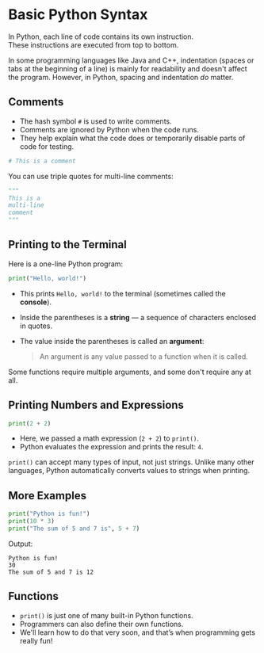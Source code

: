 # Basic Python Syntax

In Python, each line of code contains its own instruction.  
These instructions are executed from top to bottom.

In some programming languages like Java and C++, indentation (spaces or tabs at the beginning of a line) is mainly for readability and doesn't affect the program. However, in Python, spacing and indentation _do_ matter.

## Comments

- The hash symbol `#` is used to write comments.
- Comments are ignored by Python when the code runs.
- They help explain what the code does or temporarily disable parts of code for testing.

```python
# This is a comment
```

You can use triple quotes for multi-line comments:

```python
"""
This is a
multi-line
comment
"""
```

## Printing to the Terminal

Here is a one-line Python program:

```python
print("Hello, world!")
```

- This prints `Hello, world!` to the terminal (sometimes called the **console**).
- Inside the parentheses is a **string** — a sequence of characters enclosed in quotes.
- The value inside the parentheses is called an **argument**:

  > An argument is any value passed to a function when it is called.

Some functions require multiple arguments, and some don't require any at all.

## Printing Numbers and Expressions

```python
print(2 + 2)
```

- Here, we passed a math expression (`2 + 2`) to `print()`.
- Python evaluates the expression and prints the result: `4`.

`print()` can accept many types of input, not just strings.
Unlike many other languages, Python automatically converts values to strings when printing.

## More Examples

```python
print("Python is fun!")
print(10 * 3)
print("The sum of 5 and 7 is", 5 + 7)
```

Output:

```
Python is fun!
30
The sum of 5 and 7 is 12
```

## Functions

- `print()` is just one of many built-in Python functions.
- Programmers can also define their own functions.
- We'll learn how to do that very soon, and that’s when programming gets really fun!

